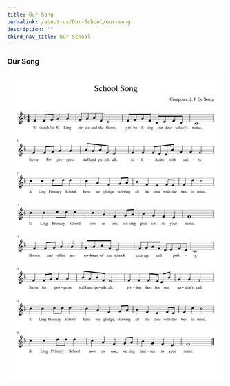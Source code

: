 ```yaml
---
title: Our Song
permalink: /about-us/Our-School/our-song
description: ""
third_nav_title: Our School
---
```

### Our Song

![](/images/schoolsong.png)